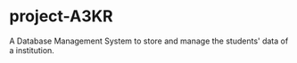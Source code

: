 # project-A3KR
A Database Management System to store and manage the students' data of a institution.

